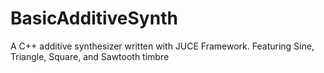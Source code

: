 # BasicAdditiveSynth
A C++ additive synthesizer written with JUCE Framework. Featuring Sine, Triangle, Square, and Sawtooth timbre

